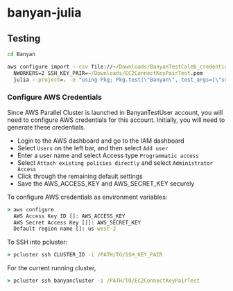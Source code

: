 # banyan-julia

## Testing

<!--
```cmd
NWORKERS=4 SSH_KEY_PAIR=~/Downloads/EC2ConnectKeyPairTest.pem julia --project=.
```

```cmd
NWORKERS_ALL=true SSH_KEY_PAIR=~/Downloads/EC2ConnectKeyPairTest.pem julia --project=.
```

```julia
using Pkg; Pkg.test("Banyan", test_args=["scholes"])
```
-->

```cmd
cd Banyan

aws configure import --csv file://~/Downloads/BanyanTestCaleb_credentials.csv &&
  NWORKERS=2 SSH_KEY_PAIR=~/Downloads/EC2ConnectKeyPairTest.pem
  julia --project=. -e "using Pkg; Pkg.test(\"Banyan\", test_args=[\"scholes\"])"
```

### Configure AWS Credentials

Since AWS Parallel Cluster is launched in BanyanTestUser account, you will need
to configure AWS credentials for this account. Initially, you will need to
generate these credentials.
- Login to the AWS dashboard and go to the IAM dashboard
- Select `Users` on the left bar, and then select `Add user`
- Enter a user name and select Access type `Programmatic access`
- Select `Attach existing policies directly` and select `Administrator Access`
- Click through the remaining default settings
- Save the AWS_ACCESS_KEY and AWS_SECRET_KEY securely

To configure AWS credentials as environment variables:
```cmd
> aws configure
  AWS Access Key ID []: AWS_ACCESS_KEY
  AWS Secret Access Key []]: AWS_SECRET_KEY
  Default region name []: us-west-2
```

To SSH into pcluster:
```cmd
> pcluster ssh CLUSTER_ID -i /PATH/TO/SSH_KEY_PAIR
```

For the current running cluster,
```cmd
> pcluster ssh banyancluster -i /PATH/TO/EC2ConnectKeyPairTest
```
